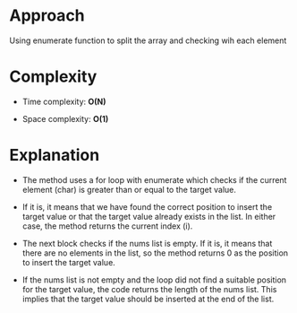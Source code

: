 # Approach
 
Using enumerate function to split the array and checking wih each element

# Complexity

- Time complexity: **O(N)**

- Space complexity: **O(1)**

# Explanation

-  The method uses a for loop with enumerate which checks if the current element (char) is greater than or equal to the target value. 

-  If it is, it means that we have found the correct position to insert the target value or that the target value already exists in the list. In either case, the method returns the current index (i).

- The next block checks if the nums list is empty. If it is, it means that there are no elements in the list, so the method returns 0 as the position to insert the target value.

- If the nums list is not empty and the loop did not find a suitable position for the target value, the code returns the length of the nums list. This implies that the target value should be inserted at the end of the list.
